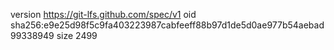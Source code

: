 version https://git-lfs.github.com/spec/v1
oid sha256:e9e25d98f5c9fa403223987cabfeeff88b97d1de5d0ae977b54aebad99338949
size 2499
